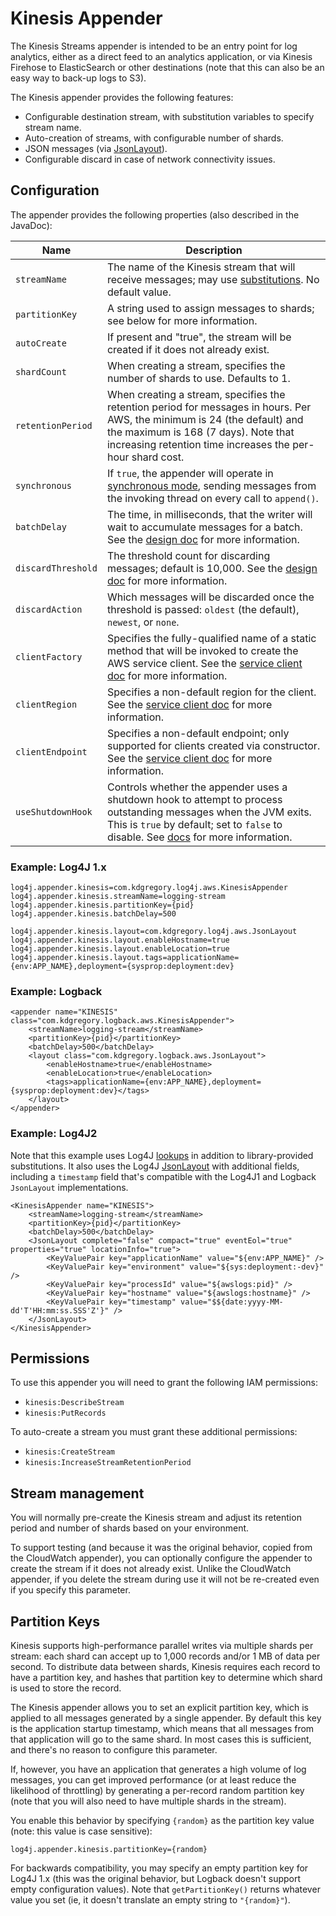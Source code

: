 # Kinesis Appender

The Kinesis Streams appender is intended to be an entry point for log analytics, either
as a direct feed to an analytics application, or via Kinesis Firehose to ElasticSearch
or other destinations (note that this can also be an easy way to back-up logs to S3).

The Kinesis appender provides the following features:

* Configurable destination stream, with substitution variables to specify stream name.
* Auto-creation of streams, with configurable number of shards.
* JSON messages (via [JsonLayout](jsonlayout.md)).
* Configurable discard in case of network connectivity issues.


## Configuration

The appender provides the following properties (also described in the JavaDoc):

Name                | Description
--------------------|----------------------------------------------------------------
`streamName`        | The name of the Kinesis stream that will receive messages; may use [substitutions](substitutions.md). No default value.
`partitionKey`      | A string used to assign messages to shards; see below for more information.
`autoCreate`        | If present and "true", the stream will be created if it does not already exist.
`shardCount`        | When creating a stream, specifies the number of shards to use. Defaults to 1.
`retentionPeriod`   | When creating a stream, specifies the retention period for messages in hours. Per AWS, the minimum is 24 (the default) and the maximum is 168 (7 days). Note that increasing retention time increases the per-hour shard cost.
`synchronous`       | If `true`, the appender will operate in [synchronous mode](design.md#synchronous-mode), sending messages from the invoking thread on every call to `append()`.
`batchDelay`        | The time, in milliseconds, that the writer will wait to accumulate messages for a batch. See the [design doc](design.md#message-batches) for more information.
`discardThreshold`  | The threshold count for discarding messages; default is 10,000. See the [design doc](design.md#message-discard) for more information.
`discardAction`     | Which messages will be discarded once the threshold is passed: `oldest` (the default), `newest`, or `none`.
`clientFactory`     | Specifies the fully-qualified name of a static method that will be invoked to create the AWS service client. See the [service client doc](service-client.md#client-creation) for more information.
`clientRegion`      | Specifies a non-default region for the client. See the [service client doc](service-client.md#endpoint-configuration) for more information.
`clientEndpoint`    | Specifies a non-default endpoint; only supported for clients created via constructor. See the [service client doc](service-client.md#endpoint-configuration) for more information.
`useShutdownHook`   | Controls whether the appender uses a shutdown hook to attempt to process outstanding messages when the JVM exits. This is `true` by default; set to `false` to disable. See [docs](design.md#shutdown-hooks) for more information.


### Example: Log4J 1.x

```
log4j.appender.kinesis=com.kdgregory.log4j.aws.KinesisAppender
log4j.appender.kinesis.streamName=logging-stream
log4j.appender.kinesis.partitionKey={pid}
log4j.appender.kinesis.batchDelay=500

log4j.appender.kinesis.layout=com.kdgregory.log4j.aws.JsonLayout
log4j.appender.kinesis.layout.enableHostname=true
log4j.appender.kinesis.layout.enableLocation=true
log4j.appender.kinesis.layout.tags=applicationName={env:APP_NAME},deployment={sysprop:deployment:dev}
```


### Example: Logback

```
<appender name="KINESIS" class="com.kdgregory.logback.aws.KinesisAppender">
    <streamName>logging-stream</streamName>
    <partitionKey>{pid}</partitionKey>
    <batchDelay>500</batchDelay>
    <layout class="com.kdgregory.logback.aws.JsonLayout">
        <enableHostname>true</enableHostname>
        <enableLocation>true</enableLocation>
        <tags>applicationName={env:APP_NAME},deployment={sysprop:deployment:dev}</tags>
    </layout>
</appender>
```


### Example: Log4J2

Note that this example uses Log4J [lookups](https://logging.apache.org/log4j/2.x/manual/lookups.html#EnvironmentLookup)
in addition to library-provided substitutions. It also uses the Log4J [JsonLayout](https://logging.apache.org/log4j/2.x/manual/layouts.html#JSONLayout)
with additional fields, including a `timestamp` field that's compatible with the Log4J1 and Logback
`JsonLayout` implementations.

```
<KinesisAppender name="KINESIS">
    <streamName>logging-stream</streamName>
    <partitionKey>{pid}</partitionKey>
    <batchDelay>500</batchDelay>
    <JsonLayout complete="false" compact="true" eventEol="true" properties="true" locationInfo="true">
        <KeyValuePair key="applicationName" value="${env:APP_NAME}" />
        <KeyValuePair key="environment" value="${sys:deployment:-dev}" />
        <KeyValuePair key="processId" value="${awslogs:pid}" />
        <KeyValuePair key="hostname" value="${awslogs:hostname}" />
        <KeyValuePair key="timestamp" value="$${date:yyyy-MM-dd'T'HH:mm:ss.SSS'Z'}" />
    </JsonLayout>
</KinesisAppender>
```


## Permissions

To use this appender you will need to grant the following IAM permissions:

* `kinesis:DescribeStream`
* `kinesis:PutRecords`

To auto-create a stream you must grant these additional permissions:

* `kinesis:CreateStream`
* `kinesis:IncreaseStreamRetentionPeriod`


## Stream management

You will normally pre-create the Kinesis stream and adjust its retention period and number of
shards based on your environment.

To support testing (and because it was the original behavior, copied from the CloudWatch appender),
you can optionally configure the appender to create the stream if it does not already exist. Unlike
the CloudWatch appender, if you delete the stream during use it will not be re-created even if you
specify this parameter.


## Partition Keys

Kinesis supports high-performance parallel writes via multiple shards per stream: each shard
can accept up to 1,000 records and/or 1 MB of data per second. To distribute data between
shards, Kinesis requires each record to have a partition key, and hashes that partition key
to determine which shard is used to store the record.

The Kinesis appender allows you to set an explicit partition key, which is applied to all
messages generated by a single appender. By default this key is the application startup
timestamp, which means that all messages from that application will go to the same shard.
In most cases this is sufficient, and there's no reason to configure this parameter.

If, however, you have an application that generates a high volume of log messages, you can
get improved performance (or at least reduce the likelihood of throttling) by generating a
per-record random partition key (note that you will also need to have multiple shards in
the stream). 

You enable this behavior by specifying `{random}` as the partition key value (note: this
value is case sensitive):

```
log4j.appender.kinesis.partitionKey={random}
```

For backwards compatibility, you may specify an empty partition key for Log4J 1.x (this was
the original behavior, but Logback doesn't support empty configuration values). Note that
`getPartitionKey()` returns whatever value you set (ie, it doesn't translate an empty string
to `"{random}"`).
